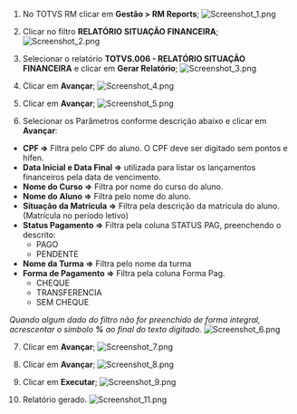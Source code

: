 1. No TOTVS RM clicar em **Gestão > RM Reports**;
![Screenshot_1.png](../_resources/Screenshot_1.png)

2. Clicar no filtro **RELATÓRIO SITUAÇÃO FINANCEIRA**;
![Screenshot_2.png](../_resources/Screenshot_2.png)

3. Selecionar o relatório **TOTVS.006 - RELATÓRIO SITUAÇÃO FINANCEIRA** e clicar em **Gerar Relatório**;
![Screenshot_3.png](../_resources/Screenshot_3.png)

4. Clicar em **Avançar**;
![Screenshot_4.png](../_resources/Screenshot_4.png)

5. Clicar em **Avançar**;
![Screenshot_5.png](../_resources/Screenshot_5.png)

6. Selecionar os Parâmetros conforme descrição abaixo e clicar em **Avançar**:
* **CPF =>** Filtra pelo CPF do aluno. O CPF deve ser digitado sem pontos e hífen.
* **Data Inicial e Data Final =>** utilizada para listar os lançamentos financeiros pela data de vencimento.
* **Nome do Curso =>** Filtra por nome do curso do aluno.
* **Nome do Aluno =>** Filtra pelo nome do aluno.
* **Situação da Matrícula =>** Filtra pela descrição da matrícula do aluno. (Matrícula no período letivo)
* **Status Pagamento =>** Filtra pela coluna STATUS PAG, preenchendo o descrito:
	* PAGO
	* PENDENTE
* **Nome da Turma =>** Filtra pelo nome da turma
* **Forma de Pagamento =>** Filtra pela coluna Forma Pag.
	* CHEQUE
	* TRANSFERENCIA
	* SEM CHEQUE

*Quando algum dado do filtro não for preenchido de forma integral, acrescentar o símbolo **%** ao final do texto digitado.* 
![Screenshot_6.png](../_resources/Screenshot_6.png)

7. Clicar em **Avançar**;
![Screenshot_7.png](../_resources/Screenshot_7.png)

8. Clicar em **Avançar**;
![Screenshot_8.png](../_resources/Screenshot_8.png)

9. Clicar em **Executar**;
![Screenshot_9.png](../_resources/Screenshot_9.png)

10. Relatório gerado.
![Screenshot_11.png](../_resources/Screenshot_11.png)



